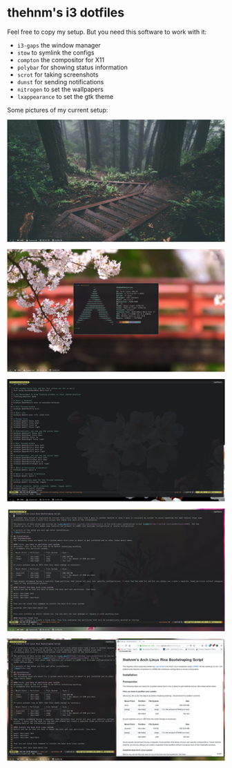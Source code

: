 # thehnm's i3 dotfiles

Feel free to copy my setup. But you need this software to work with it:
* `i3-gaps` the window manager
* `stow` to symlink the configs
* `compton` the compositor for X11
* `polybar` for showing status information
* `scrot` for taking screenshots
* `dunst` for sending notifications
* `nitrogen` to set the wallpapers
* `lxappearance` to set the gtk theme

Some pictures of my current setup:

![base](base.png)

![neofetch](neofetch.png)

![termite1](termite1.png)

![termite2](termite2.png)

![termite](termiteandfirefox.png)
